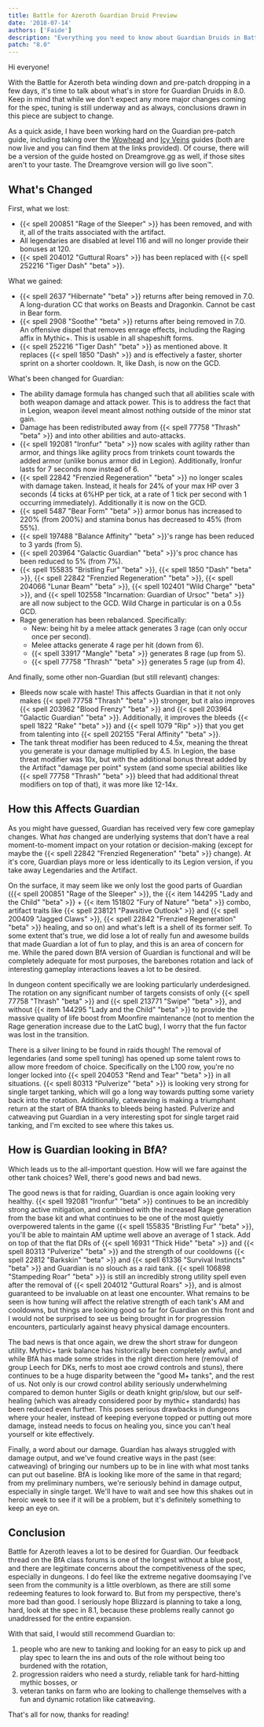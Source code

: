```yaml
---
title: Battle for Azeroth Guardian Druid Preview
date: '2018-07-14'
authors: ['Faide']
description: "Everything you need to know about Guardian Druids in Battle for Azeroth. What's changed, how does it affect us, and how are we looking going into the new expansion?"
patch: "8.0"
---
```


Hi everyone!

With the Battle for Azeroth beta winding down and pre-patch dropping in a few days, it's time to talk about what's in store for Guardian Druids in 8.0. Keep in mind that while we don't expect any more major changes coming for the spec, tuning is still underway and as always, conclusions drawn in this piece are subject to change.

As a quick aside, I have been working hard on the Guardian pre-patch guide, including taking over the [Wowhead](https://ptr.wowhead.com/guides/guardian-druid-tank-bfa-battle-for-azeroth-pre-patch) and [Icy Veins](https://www.icy-veins.com/wow/guardian-druid-pve-tank-guide) guides (both are now live and you can find them at the links provided). Of course, there will be a version of the guide hosted on Dreamgrove.gg as well, if those sites aren't to your taste. The Dreamgrove version will go live soon&trade;.

## What's Changed

First, what we lost:

- {{< spell 200851 "Rage of the Sleeper" >}} has been removed, and with it, all of the traits associated with the artifact.
- All legendaries are disabled at level 116 and will no longer provide their bonuses at 120.
- {{< spell 204012 "Guttural Roars" >}} has been replaced with {{< spell 252216 "Tiger Dash" "beta" >}}.

What we gained:

- {{< spell 2637 "Hibernate" "beta" >}} returns after being removed in 7.0. A long-duration CC that works on Beasts and Dragonkin. Cannot be cast in Bear form.
- {{< spell 2908 "Soothe" "beta" >}} returns after being removed in 7.0. An offensive dispel that removes enrage effects, including the Raging affix in Mythic+. This is usable in all shapeshift forms.
- {{< spell 252216 "Tiger Dash" "beta" >}} as mentioned above. It replaces {{< spell 1850 "Dash" >}} and is effectively a faster, shorter sprint on a shorter cooldown. It, like Dash, is now on the GCD.

What's been changed for Guardian:

- The ability damage formula has changed such that all abilities scale with both weapon damage and attack power. This is to address the fact that in Legion, weapon ilevel meant almost nothing outside of the minor stat gain.
- Damage has been redistributed away from {{< spell 77758 "Thrash" "beta" >}} and into other abilities and auto-attacks.
- {{< spell 192081 "Ironfur" "beta" >}} now scales with agility rather than armor, and things like agility procs from trinkets count towards the added armor (unlike bonus armor did in Legion). Additionally, Ironfur lasts for 7 seconds now instead of 6.
- {{< spell 22842 "Frenzied Regeneration" "beta" >}} no longer scales with damage taken. Instead, it heals for 24% of your max HP over 3 seconds (4 ticks at 6%HP per tick, at a rate of 1 tick per second with 1 occurring immediately). Additionally it is now on the GCD.
- {{< spell 5487 "Bear Form" "beta" >}} armor bonus has increased to 220% (from 200%) and stamina bonus has decreased to 45% (from 55%).
- {{< spell 197488 "Balance Affinity" "beta" >}}'s range has been reduced to 3 yards (from 5).
- {{< spell 203964 "Galactic Guardian" "beta" >}}'s proc chance has been reduced to 5% (from 7%).
- {{< spell 155835 "Bristling Fur" "beta" >}}, {{< spell 1850 "Dash" "beta" >}}, {{< spell 22842 "Frenzied Regeneration" "beta" >}}, {{< spell 204066 "Lunar Beam" "beta" >}}, {{< spell 102401 "Wild Charge" "beta" >}}, and {{< spell 102558 "Incarnation: Guardian of Ursoc" "beta" >}} are all now subject to the GCD. Wild Charge in particular is on a 0.5s GCD.
- Rage generation has been rebalanced. Specifically:
  - New: being hit by a melee attack generates 3 rage (can only occur once per second).
  - Melee attacks generate 4 rage per hit (down from 6).
  - {{< spell 33917 "Mangle" "beta" >}} generates 8 rage (up from 5).
  - {{< spell 77758 "Thrash" "beta" >}} generates 5 rage (up from 4).

And finally, some other non-Guardian (but still relevant) changes:

- Bleeds now scale with haste! This affects Guardian in that it not only makes {{< spell 77758 "Thrash" "beta" >}} stronger, but it also improves {{< spell 203962 "Blood Frenzy" "beta" >}} and {{< spell 203964 "Galactic Guardian" "beta" >}}. Additionally, it improves the bleeds {{< spell 1822 "Rake" "beta" >}} and {{< spell 1079 "Rip" >}} that you get from talenting into {{< spell 202155 "Feral Affinity" "beta" >}}.
- The tank threat modifier has been reduced to 4.5x, meaning the threat you generate is your damage multiplied by 4.5. In Legion, the base threat modifier was 10x, but with the additional bonus threat added by the Artifact "damage per point" system (and some special abilities like {{< spell 77758 "Thrash" "beta" >}} bleed that had additional threat modifiers on top of that), it was more like 12-14x.

## How this Affects Guardian

As you might have guessed, Guardian has received very few core gameplay changes. What *has* changed are underlying systems that don't have a real moment-to-moment impact on your rotation or decision-making (except for maybe the {{< spell 22842 "Frenzied Regeneration" "beta" >}} change). At it's core, Guardian plays more or less identically to its Legion version, if you take away Legendaries and the Artifact.

On the surface, it may seem like we only lost the good parts of Guardian ({{< spell 200851 "Rage of the Sleeper" >}}, the {{< item 144295 "Lady and the Child" "beta" >}} + {{< item 151802 "Fury of Nature" "beta" >}} combo, artifact traits like {{< spell 238121 "Pawsitive Outlook" >}} and {{< spell 200409 "Jagged Claws" >}}, {{< spell 22842 "Frenzied Regeneration" "beta" >}} healing, and so on) and what's left is a shell of its former self. To some extent that's true, we did lose a lot of really fun and awesome builds that made Guardian a lot of fun to play, and this is an area of concern for me. While the pared down BfA version of Guardian is functional and will be completely adequate for most purposes, the barebones rotation and lack of interesting gameplay interactions leaves a lot to be desired.

In dungeon content specifically we are looking particularly underdesigned. The rotation on any significant number of targets consists of only {{< spell 77758 "Thrash" "beta" >}} and {{< spell 213771 "Swipe" "beta" >}}, and without {{< item 144295 "Lady and the Child" "beta" >}} to provide the massive quality of life boost from Moonfire maintenance (not to mention the Rage generation increase due to the LatC bug), I worry that the fun factor was lost in the transition.

There is a silver lining to be found in raids though! The removal of legendaries (and some spell tuning) has opened up some talent rows to allow more freedom of choice. Specifically on the L100 row, you're no longer locked into {{< spell 204053 "Rend and Tear" "beta" >}} in all situations. {{< spell 80313 "Pulverize" "beta" >}} is looking very strong for single target tanking, which will go a long way towards putting some variety back into the rotation. Additionally, catweaving is making a triumphant return at the start of BfA thanks to bleeds being hasted. Pulverize and catweaving put Guardian in a very interesting spot for single target raid tanking, and I'm excited to see where this takes us.

## How is Guardian looking in BfA?

Which leads us to the all-important question. How will we fare against the other tank choices? Well, there's good news and bad news. 

The good news is that for raiding, Guardian is once again looking very healthy. {{< spell 192081 "Ironfur" "beta" >}} continues to be an incredibly strong active mitigation, and combined with the increased Rage generation from the base kit and what continues to be one of the most quietly overpowered talents in the game {{< spell 155835 "Bristling Fur" "beta" >}}, you'll be able to maintain AM uptime well above an average of 1 stack. Add on top of that the flat DRs of {{< spell 16931 "Thick Hide" "beta" >}} and {{< spell 80313 "Pulverize" "beta" >}} and the strength of our cooldowns {{< spell 22812 "Barkskin" "beta" >}} and {{< spell 61336 "Survival Instincts" "beta" >}} and Guardian is no slouch as a raid tank. {{< spell 106898 "Stampeding Roar" "beta" >}} is still an incredibly strong utility spell even after the removal of {{< spell 204012 "Guttural Roars" >}}, and is almost guaranteed to be invaluable on at least one encounter. What remains to be seen is how tuning will affect the relative strength of each tank's AM and cooldowns, but things are looking good so far for Guardian on this front and I would not be surprised to see us being brought in for progression encounters, particularly against heavy physical damage encounters.

The bad news is that once again, we drew the short straw for dungeon utility. Mythic+ tank balance has historically been completely awful, and while BfA has made some strides in the right direction here (removal of group Leech for DKs, nerfs to most aoe crowd controls and stuns), there continues to be a huge disparity between the "good M+ tanks", and the rest of us. Not only is our crowd control ability seriously underwhelming compared to demon hunter Sigils or death knight grip/slow, but our self-healing (which was already considered poor by mythic+ standards) has been reduced even further. This poses serious drawbacks in dungeons where your healer, instead of keeping everyone topped or putting out more damage, instead needs to focus on healing you, since you can't heal yourself or kite effectively.

Finally, a word about our damage. Guardian has always struggled with damage output, and we've found creative ways in the past (see: catweaving) of bringing our numbers up to be in line with what most tanks can put out baseline. BfA is looking like more of the same in that regard; from my preliminary numbers, we're seriously behind in damage output, especially in single target. We'll have to wait and see how this shakes out in heroic week to see if it will be a problem, but it's definitely something to keep an eye on.

## Conclusion

Battle for Azeroth leaves a lot to be desired for Guardian. Our feedback thread on the BfA class forums is one of the longest without a blue post, and there are legitimate concerns about the competitiveness of the spec, especially in dungeons. I do feel like the extreme negative doomsaying I've seen from the community is a little overblown, as there are still some redeeming features to look forward to. But from my perspective, there's more bad than good. I seriously hope Blizzard is planning to take a long, hard, look at the spec in 8.1, because these problems really cannot go unaddressed for the entire expansion.

With that said, I would still recommend Guardian to:

1. people who are new to tanking and looking for an easy to pick up and play spec to learn the ins and outs of the role without being too burdened with the rotation,
2. progression raiders who need a sturdy, reliable tank for hard-hitting mythic bosses, or
3. veteran tanks on farm who are looking to challenge themselves with a fun and dynamic rotation like catweaving.

That's all for now, thanks for reading!
